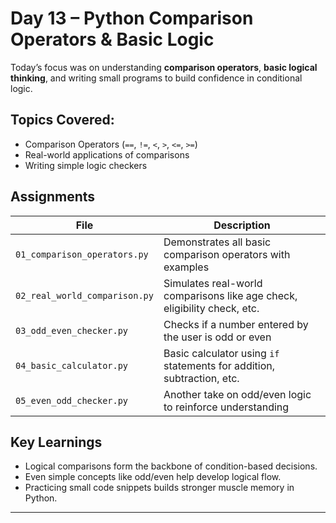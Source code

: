 # Day 13 – Python Comparison Operators & Basic Logic

Today’s focus was on understanding **comparison operators**, **basic logical thinking**, and writing small programs to build confidence in conditional logic.

##  Topics Covered:
- Comparison Operators (`==`, `!=`, `<`, `>`, `<=`, `>=`)
- Real-world applications of comparisons
- Writing simple logic checkers

##  Assignments

| File | Description |
|------|-------------|
| `01_comparison_operators.py` | Demonstrates all basic comparison operators with examples |
| `02_real_world_comparison.py` | Simulates real-world comparisons like age check, eligibility check, etc. |
| `03_odd_even_checker.py` | Checks if a number entered by the user is odd or even |
| `04_basic_calculator.py` | Basic calculator using `if` statements for addition, subtraction, etc. |
| `05_even_odd_checker.py` | Another take on odd/even logic to reinforce understanding |

##  Key Learnings
- Logical comparisons form the backbone of condition-based decisions.
- Even simple concepts like odd/even help develop logical flow.
- Practicing small code snippets builds stronger muscle memory in Python.

---